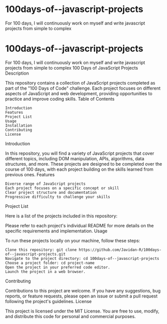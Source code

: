 # 100days-of--javascript-projects
For 100 days, I will continuously work on myself and write javascript projects from simple to complex

# 100days-of--javascript-projects
For 100 days, I will continuously work on myself and write javascript projects from simple to complex
100 Days of JavaScript Projects
Description

This repository contains a collection of JavaScript projects completed as part of the "100 Days of Code" challenge. Each project focuses on different aspects of JavaScript and web development, providing opportunities to practice and improve coding skills.
Table of Contents

    Introduction
    Features
    Project List
    Usage
    Installation
    Contributing
    License

Introduction

In this repository, you will find a variety of JavaScript projects that cover different topics, including DOM manipulation, APIs, algorithms, data structures, and more. These projects are designed to be completed over the course of 100 days, with each project building on the skills learned from previous ones.
Features

    Diverse range of JavaScript projects
    Each project focuses on a specific concept or skill
    Clear project structure and documentation
    Progressive difficulty to challenge your skills

Project List

Here is a list of the projects included in this repository:


Please refer to each project's individual README for more details on the specific requirements and implementation.
Usage

To run these projects locally on your machine, follow these steps:

    Clone this repository: git clone https://github.com/Javidan-R/100days-of--javascript-projects.git
    Navigate to the project directory: cd 100days-of--javascript-projects
    Choose a project folder: cd project-name
    Open the project in your preferred code editor.
    Launch the project in a web browser.

Contributing

Contributions to this project are welcome. If you have any suggestions, bug reports, or feature requests, please open an issue or submit a pull request following the project's guidelines.
License

This project is licensed under the MIT License. You are free to use, modify, and distribute this code for personal and commercial purposes.
